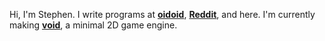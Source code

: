 Hi, I'm Stephen. I write programs at [**oidoid**](https://github.com/oidoid), [**Reddit**](https://github.com/reddit), and here. I'm currently making [**void**](https://github.com/oidoid/void), a minimal 2D game engine.
